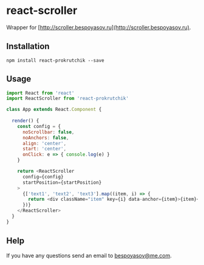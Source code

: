 # react-scroller

Wrapper for [http://scroller.bespoyasov.ru](http://scroller.bespoyasov.ru).

## Installation

```npm install react-prokrutchik --save```

## Usage

```javascript
import React from 'react'
import ReactScroller from 'react-prokrutchik'

class App extends React.Component {
  
  render() {
    const config = {
      noScrollbar: false,
      noAnchors: false,
      align: 'center',
      start: 'center',
      onClick: e => { console.log(e) }
    }

    return <ReactScroller 
      config={config}
      startPosition={startPosition}
    >
      {['text1', 'text2', 'text3'].map((item, i) => {
        return <div className="item" key={i} data-anchor={item}>{item}</div>
      })}
    </ReactScroller>
  }
}
```

## Help
If you have any questions send an email to [bespoyasov@me.com](mailto:bespoyasov@me.com).
